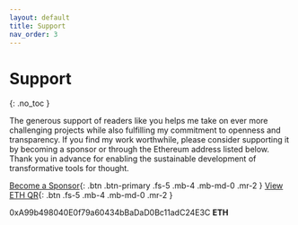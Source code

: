```yaml
---
layout: default
title: Support
nav_order: 3
---
```


# Support
{: .no_toc }

The generous support of readers like you helps me take on ever more challenging projects while also fulfilling my commitment to openness and transparency. If you find my work worthwhile, please consider supporting it by becoming a sponsor or through the Ethereum address listed below. Thank you in advance for enabling the sustainable development of transformative tools for thought.

[Become a Sponsor](https://github.com/sponsors/paulbricman){: .btn .btn-primary .fs-5 .mb-4 .mb-md-0 .mr-2 } [View ETH QR](../../assets/images/qr-eth-small.png){: .btn .fs-5 .mb-4 .mb-md-0 .mr-2 }

0xA99b498040E0f79a60434bBaDaD0Bc11adC24E3C **ETH**